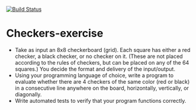 [![Build Status](https://travis-ci.com/rmcew/Checkers-exercise.png?branch=master)](https://travis-ci.com/rmcew/Checkers-exercise)

# Checkers-exercise
* Take as input an 8x8 checkerboard (grid). Each square has either a red checker, a black checker, or no checker on it. (These are not placed according to the rules of checkers, but can be placed on any of the 64 squares.) You decide the format and delivery of the input/output.  
* Using your programming language of choice, write a program to evaluate whether there are 4 checkers of the same color (red or black) in a consecutive line anywhere on the board, horizontally, vertically, or diagonally. 
* Write automated tests to verify that your program functions correctly.
